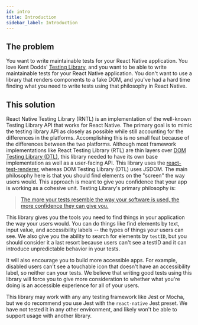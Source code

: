 ```yaml
---
id: intro
title: Introduction
sidebar_label: Introduction
---
```


## The problem

You want to write maintainable tests for your React Native application. You love Kent Dodds'
[Testing Library](https://testing-library.com), and you want to be able to write maintainable tests
for your React Native application. You don't want to use a library that renders components to a fake
DOM, and you've had a hard time finding what you need to write tests using that philosophy in React
Native.

## This solution

React Native Testing Library (RNTL) is an implementation of the well-known Testing Library API that
works for React Native. The primary goal is to mimic the testing library API as closely as possible
while still accounting for the differences in the platforms. Accomplishing this is no small feat
because of the differences between the two platforms. Although most framework implementations like
React Testing Library (RTL) are thin layers over
[DOM Testing Library (DTL)](https://testing-library.com), this library needed to have its own base
implementation as well as a user-facing API. This library uses the
[react-test-renderer](https://reactjs.org/docs/test-renderer.html), whereas DOM Testing Library
(DTL) uses JSDOM. The main philosophy here is that you should find elements on the "screen" the way
users would. This approach is meant to give you confidence that your app is working as a cohesive
unit. Testing Library's primary philosophy is:

> [The more your tests resemble the way your software is used, the more confidence they can give you.](guiding-principles.md)

This library gives you the tools you need to find things in your application the way your users
would. You can do things like find elements by text, input value, and accessibility labels -- the
types of things your users can see. We also give you the ability to search for elements by `testID`,
but you should consider it a last resort because users can't see a testID and it can introduce
unpredictable behavior in your tests.

It will also encourage you to build more accessible apps. For example, disabled users can't see a
touchable icon that doesn't have an accessibility label, so neither can your tests. We believe that
writing good tests using this library will force you to give more consideration to whether what
you're doing is an accessible experience for all of your users.

This library may work with any any testing framework like Jest or Mocha, but we do recommend you use
Jest with the `react-native` Jest preset. We have not tested it in any other environment, and likely
won't be able to support usage with another library.
